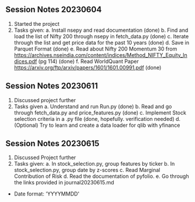 ## Session Notes 20230604
1. Started the project
2. Tasks given:
  a. Install nsepy and read documentation (done)
  b. Find and load the list of Nifty 200 through nsepy in fetch_data.py (done)
  c. Iterate through the list and get price data for the past 10 years (done)
  d. Save in Parquet Format (done)
  e. Read about Nifty 200 Momentum 30 from https://archives.nseindia.com/content/indices/Method_NIFTY_Equity_Indices.pdf (pg 114) (done)
  f. Read WorldQuant Paper https://arxiv.org/ftp/arxiv/papers/1601/1601.00991.pdf (done)

## Session Notes 20230611
1. Discussed project further
2. Tasks given
  a. Understand and run Run.py (done)
  b. Read and go through fetch_data.py and price_features.py (done)
  c. Implement Stock selection criteria in a .py file (done, hopefully. verification needed)
  d. (Optional) Try to learn and create a data loader for qlib with yfinance

## Session Notes 20230615
1. Discussed Project further
2. Tasks given:
  a. In stock_selection.py, group features by ticker
  b. In stock_selection.py, group date by z-scores
  c. Read Marginal Contribution of Risk
  d. Read the documentation of pyfolio. 
  e. Go through the links provided in journal20230615.md


+ Date format: 'YYYYMMDD'
